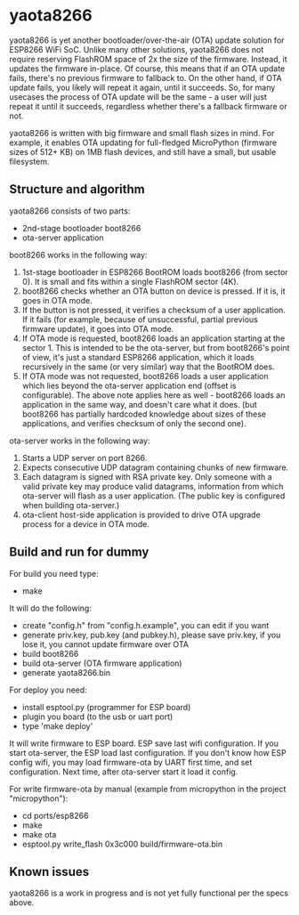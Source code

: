 yaota8266
=========

yaota8266 is yet another bootloader/over-the-air (OTA) update solution
for ESP8266 WiFi SoC. Unlike many other solutions, yaota8266 does not
require reserving FlashROM space of 2x the size of the firmware. Instead,
it updates the firmware in-place. Of course, this means that if an OTA
update fails, there's no previous firmware to fallback to. On the other
hand, if OTA update fails, you likely will repeat it again, until it
succeeds. So, for many usecases the process of OTA update will be the
same - a user will just repeat it until it succeeds, regardless whether
there's a fallback firmware or not.

yaota8266 is written with big firmware and small flash sizes in mind.
For example, it enables OTA updating for full-fledged MicroPython
(firmware sizes of 512+ KB) on 1MB flash devices, and still have a
small, but usable filesystem.


Structure and algorithm
-----------------------

yaota8266 consists of two parts:

* 2nd-stage bootloader boot8266
* ota-server application

boot8266 works in the following way:

1. 1st-stage bootloader in ESP8266 BootROM loads boot8266 (from sector 0).
   It is small and fits within a single FlashROM sector (4K).
2. boot8266 checks whether an OTA button on device is pressed. If
   it is, it goes in OTA mode.
3. If the button is not pressed, it verifies a checksum of a user
   application. If it fails (for example, because of unsuccessful,
   partial previous firmware update), it goes into OTA mode.
4. If OTA mode is requested, boot8266 loads an application starting
   at the sector 1. This is intended to be the ota-server, but from
   boot8266's point of view, it's just a standard ESP8266 application,
   which it loads recursively in the same (or very similar) way that
   the BootROM does.
5. If OTA mode was not requested, boot8266 loads a user application
   which lies beyond the ota-server application end (offset is
   configurable). The above note applies here as well - boot8266 loads
   an application in the same way, and doesn't care what it does.
   (but boot8266 has partially hardcoded knowledge about sizes
   of these applications, and verifies checksum of only the second one).

ota-server works in the following way:

1. Starts a UDP server on port 8266.
2. Expects consecutive UDP datagram containing chunks of new firmware.
3. Each datagram is signed with RSA private key. Only someone with
   a valid private key may produce valid datagrams, information from
   which ota-server will flash as a user application. (The public key
   is configured when building ota-server.)
4. ota-client host-side application is provided to drive OTA upgrade
   process for a device in OTA mode.

Build and run for dummy
-----------------------

For build you need type:

* make

It will do the following: 

* create "config.h" from "config.h.example", you can edit if you want
* generate priv.key, pub.key (and pubkey.h), please save priv.key, if you lose it, you cannot update firmware over OTA
* build boot8266
* build ota-server (OTA firmware application)
* generate yaota8266.bin

For deploy you need:

* install esptool.py (programmer for ESP board)
* plugin you board (to the usb or uart port)
* type 'make deploy'

It will write firmware to ESP board. ESP save last wifi configuration.
If you start ota-server, the ESP load last configuration.
If you don't know how ESP config wifi, you may load firmware-ota by UART first time,
and set configuration. Next time, after ota-server start it load it config.

For write firmware-ota by manual (example from micropython in the project "micropython"):

* cd ports/esp8266
* make
* make ota
* esptool.py write\_flash 0x3c000 build/firmware-ota.bin 

Known issues
------------

yaota8266 is a work in progress and is not yet fully functional per the
specs above.
